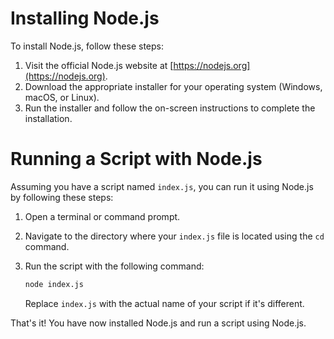 # Installing Node.js

To install Node.js, follow these steps:

1. Visit the official Node.js website at [https://nodejs.org](https://nodejs.org).
2. Download the appropriate installer for your operating system (Windows, macOS, or Linux).
3. Run the installer and follow the on-screen instructions to complete the installation.

# Running a Script with Node.js

Assuming you have a script named `index.js`, you can run it using Node.js by following these steps:

1. Open a terminal or command prompt.
2. Navigate to the directory where your `index.js` file is located using the `cd` command.
3. Run the script with the following command:

    ```bash
    node index.js
    ```

    Replace `index.js` with the actual name of your script if it's different.

That's it! You have now installed Node.js and run a script using Node.js.
